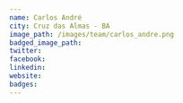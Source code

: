 ```yaml
---
name: Carlos André
city: Cruz das Almas - BA
image_path: /images/team/carlos_andre.png
badged_image_path: 
twitter:
facebook:
linkedin:
website:
badges:
---
```

